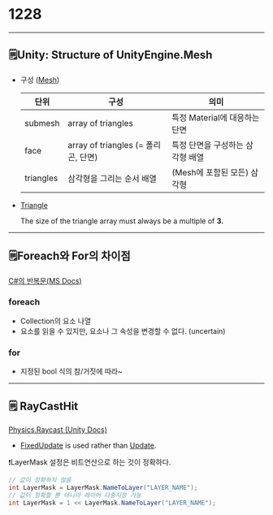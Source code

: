 # 1228

---

## 🗒️Unity: Structure of UnityEngine.Mesh

- 구성 ([Mesh](https://docs.unity3d.com/ScriptReference/Mesh.html))
    
    
    | 단위 | 구성 | 의미 |
    | --- | --- | --- |
    | submesh | array of triangles | 특정 Material에 대응하는 단면 |
    | face | array of triangles (= 폴리곤, 단면) | 특정 단면을 구성하는 삼각형 배열 |
    | triangles | 삼각형을 그리는 순서 배열 | (Mesh에 포함된 모든) 삼각형 |
- [Triangle](https://docs.unity3d.com/ScriptReference/Mesh-triangles.html)
    
    The size of the triangle array must always be a multiple of **3.**
    

---

## 🗒️Foreach와 For의 차이점

[C#의 반복문(MS Docs)](https://docs.microsoft.com/ko-kr/dotnet/csharp/language-reference/statements/iteration-statements)

### foreach

- Collection의 요소 나열
- 요소를 읽을 수 있지만, 요소나 그 속성을 변경할 수 없다. (uncertain)

### for

- 지정된 bool 식의 참/거짓에 따라~

---

## 🗒️ RayCastHit

[Physics.Raycast (Unity Docs)](https://docs.unity3d.com/ScriptReference/Physics.Raycast.html)

- [FixedUpdate](https://docs.unity3d.com/ScriptReference/PlayerLoop.FixedUpdate.html) is used rather than [Update](https://docs.unity3d.com/ScriptReference/PlayerLoop.Update.html).

❗LayerMask 설정은 비트연산으로 하는 것이 정확하다.

```csharp
// 값이 정확하지 않음
int LayerMask = LayerMask.NameToLayer("LAYER_NAME");
// 값이 정확할 뿐 아니라 레이어 다중지정 가능
int LayerMask = 1 << LayerMask.NameToLayer("LAYER_NAME");
```